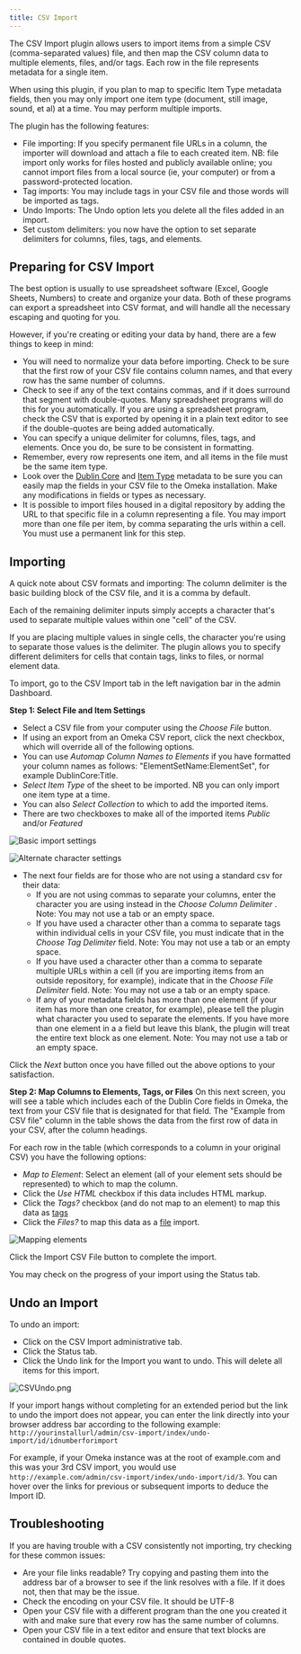 ```yaml
---
title: CSV Import
---
```

The CSV Import plugin allows users to import items from a simple CSV (comma-separated values) file, and then map the CSV column data to multiple elements, files, and/or tags. Each row in the file represents metadata for a single item.

When using this plugin, if you plan to map to specific Item Type metadata fields, then you may only import one item type (document, still image, sound, et al) at a time. You may perform multiple imports.

The plugin has the following features:

-   File importing: If you specify permanent file URLs in a column, the importer will download and attach a file to each created item. NB: file import only works for files hosted and publicly available online; you cannot import files from a local source (ie, your computer) or from a password-protected location.
-   Tag imports: You may include tags in your CSV file and those words will be imported as tags.
-   Undo Imports: The Undo option lets you delete all the files added in an import.
-   Set custom delimiters: you now have the option to set separate delimiters for columns, files, tags, and elements.

Preparing for CSV Import 
---------------------------
The best option is usually to use spreadsheet software (Excel, Google Sheets, Numbers) to create and organize your data. Both of these programs can export a spreadsheet into CSV format, and will handle all the necessary escaping and quoting for you.

However, if you're creating or editing your data by hand, there are a few things to keep in mind:

-   You will need to normalize your data before importing. Check to be sure that the first row of your CSV file contains column names, and that every row has the same number of columns.
-   Check to see if any of the text contains commas, and if it does surround that segment with double-quotes. Many spreadsheet programs will do this for you automatically. If you are using a spreadsheet program, check the CSV that is exported by opening it in a plain text editor to see if the double-quotes are being added automatically.
-   You can specify a unique delimiter for columns, files, tags, and elements. Once you do, be sure to be consistent in formatting.
-   Remember, every row represents one item, and all items in the file must be the same item type.
-   Look over the [Dublin Core](../Content/Working_with_Dublin_Core) and [Item Type](../Content/Item_Types) metadata to be sure you can easily map the fields in your CSV file to the Omeka installation. Make any modifications in fields or types as necessary.
-   It is possible to import files housed in a digital repository by adding the URL to that specific file in a column representing a file. You may import more than one file per item, by comma separating the urls within a cell. You must use a permanent link for this step.

Importing 
-----------------------------------------------------------
A quick note about CSV formats and importing: The column delimiter is the basic building block of the CSV file, and it is a comma by default.

Each of the remaining delimiter inputs simply accepts a character that's used to separate multiple values within one "cell" of the CSV.

If you are placing multiple values in single cells, the character you're using to separate those values is the delimiter. The plugin allows you to specify different delimiters for cells that contain tags, links to files, or normal element data.

To import, go to the CSV Import tab in the left navigation bar in the admin Dashboard.

**Step 1: Select File and Item Settings**
- Select a CSV file from your computer using the *Choose File* button.
- If using an export from an Omeka CSV report, click the next checkbox, which will override all of the following options. 
- You can use *Automap Column Names to Elements* if you have formatted your column names as follows: "ElementSetName:ElementSet", for example DublinCore:Title.
- *Select Item Type* of the sheet to be imported. NB you can only import one item type at a time. 
- You can also *Select Collection* to which to add the imported items.
- There are two checkboxes to make all of the imported items *Public* and/or *Featured*

![Basic import settings](../doc_files/plugin_images/CSV1.png)

![Alternate character settings](../doc_files/plugin_images/CSV2.png)

- The next four fields are for those who are not using a standard csv for their data:
    - If you are not using commas to separate your columns, enter the character you are using instead in the *Choose Column Delimiter* . Note: You may not use a tab or an empty space.
    - If you have used a character other than a comma to separate tags within individual cells in your CSV file, you must indicate that in the *Choose Tag Delimiter* field. Note: You may not use a tab or an empty space.
    - If you have used a character other than a comma to separate multiple URLs within a cell (if you are importing items from an outside repository, for example), indicate that in the *Choose File Delimiter* field. Note: You may not use a tab or an empty space.
    - If any of your metadata fields has more than one element (if your item has more than one creator, for example), please tell the plugin what character you used to separate the elements. If you have more than one element in a a field but leave this blank, the plugin will treat the entire text block as one element. Note: You may not use a tab or an empty space.

Click the *Next* button once you have filled out the above options to your satisfaction. 

**Step 2: Map Columns to Elements, Tags, or Files**
On this next screen, you will see a table which includes each of the Dublin Core fields in Omeka, the text from your CSV file that is designated for that field. The "Example from CSV file" column in the table shows the data from the first row of data in your CSV, after the column headings. 

For each row in the table (which corresponds to a column in your original CSV) you have the following options: 
-  *Map to Element*: Select an element (all of your element sets should be represented) to which to map the column.
- Click the *Use HTML* checkbox if this data includes HTML markup.
- Click the *Tags?* checkbox (and do not map to an element) to map this data as [tags](../Content/Tags)
- Click the *Files?* to map this data as a [file](../Content/Files) import. 

 
![Mapping elements](../doc_files/plugin_images/CSV3.png)

Click the Import CSV File button to complete the import.

You may check on the progress of your import using the Status tab.

Undo an Import
----------------------------------------------------------------
To undo an import:
-   Click on the CSV Import administrative tab.
-   Click the Status tab.
-   Click the Undo link for the Import you want to undo. This will delete all items for this import.

![CSVUndo.png](../doc_files/plugin_images/CSVUndo.png)

If your import hangs without completing for an extended period but the link to undo the import does not appear, you can enter the link directly into your browser address bar according to the following example: `http://yourinstallurl/admin/csv-import/index/undo-import/id/idnumberforimport`

For example, if your Omeka instance was at the root of example.com and this was your 3rd CSV import, you would use
`http://example.com/admin/csv-import/index/undo-import/id/3`. You can hover over the links for previous or subsequent imports to deduce the Import ID.

Troubleshooting
-------------------------------------
If you are having trouble with a CSV consistently not importing, try checking for these common issues:
- Are your file links readable? Try copying and pasting them into the address bar of a browser to see if the link resolves with a file. If it does not, then that may be the issue.
- Check the encoding on your CSV file. It should be UTF-8
- Open your CSV file with a different program than the one you created it with and make sure that every row has the same number of columns.
- Open your CSV file in a text editor and ensure that text blocks are contained in double quotes.